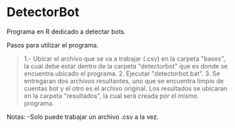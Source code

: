 # DetectorBot
Programa en R dedicado a detectar bots.

Pasos para utilizar el programa.

>1.- Ubicar el archivo que se va a trabajar (.csv) en la carpeta "bases", la cual debe estar dentro de la carpeta "detectorbot" que es donde se encuentra ubicado el programa.
>2. Ejecutar "detectorbot.bat".
>3. Se entregaran dos archivos resultantes, uno que se encuentra limpio de cuentas bot y el otro es el archivo original. Los resultados se ubicaran en la carpeta "resultados", la cual serà creada por el mismo programa.

Notas: -Solo puede trabajar un archivo .csv a la vez.
 
